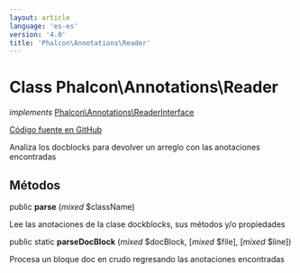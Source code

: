 ```yaml
---
layout: article
language: 'es-es'
version: '4.0'
title: 'Phalcon\Annotations\Reader'
---
```


# Class **Phalcon\Annotations\Reader**

*implements* [Phalcon\Annotations\ReaderInterface](/4.0/en/api/Phalcon_Annotations_ReaderInterface)

<a href="https://github.com/phalcon/cphalcon/tree/v4.0.0/phalcon/annotations/reader.zep" class="btn btn-default btn-sm">Código fuente en GitHub</a>

Analiza los docblocks para devolver un arreglo con las anotaciones encontradas

## Métodos

public **parse** (*mixed* $className)

Lee las anotaciones de la clase dockblocks, sus métodos y/o propiedades

public static **parseDocBlock** (*mixed* $docBlock, [*mixed* $file], [*mixed* $line])

Procesa un bloque doc en crudo regresando las anotaciones encontradas